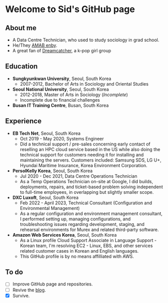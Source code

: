 Welcome to Sid's GitHub page
============================

About me
--------

  * A Data Centre Technician, who used to study sociology in grad school.
  * He/They [AMAB enby](https://en.wikipedia.org/wiki/Non-binary_gender).
  * A great fan of [Dreamcatcher](https://en.wikipedia.org/wiki/Dreamcatcher_(group)), a k-pop girl group

Education
---------

  * **Sungkyunkwan University**, Seoul, South Korea
    - 2007-2012, Bachelor of Arts in Sociology and Oriental Studies
  * **Seoul National University**, Seoul, South Korea
    - 2012-2018, Master of Arts in Sociology (_Incomplete_)
    - Incomplete due to financial challenges
  * **Busan IT Training Centre**, Busan, South Korea

Experience
----------

  * **EB Tech Net**, Seoul, South Korea
    - Oct 2019 - May 2020, Systems Engineer
    - Did a technical support / pre-sales concerning early contact of reselling an HPC cloud service based in the US while also doing the technical support for customers needing it for installing and maintaining the servers. Customers included: Samsung SDS, LG U+, Hyundai Maritime Insurance, Korea Environment Corporation.
  * **PersolKelly Korea**, Seoul, South Korea
    - Jul 2020 - Dec 2021, Data Centre Operations Technician
    - As a Temp Operations Technician on-site at Google, I did builds, deployments, repairs, and ticket-based problem solving independent to full-time employees, in overlapping but slightly smaller scope.
  * **DXC Luxoft**, Seoul, South Korea
    - Feb 2022 - April 2023, Technical Consultant (Configuration and Environmental Management)
    - As a regular configuration and environment management consultant, I performed setting up, managing configurations, and troubleshooting issues regarding development, staging, and rehearsal environments for Murex and related third-party software.
  * **Amazon Web Services Korea**, Seoul, South Korea
    - As a Linux profile Cloud Support Associate in Language Support - Korean team, I'm resolving EC2 - Linux, EBS, and other services related customer cases in Korean and English languages.
    - This GitHub profile is by no means affilliated with AWS.

To do
-----

  * [ ] Improve GitHub page and repositories.
  * [ ] Revive the [blog](https://www.sidlibrary.org).
  * [x] Survive.
